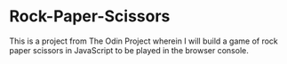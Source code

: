 # Rock-Paper-Scissors
This is a project from The Odin Project wherein I will build a game of rock paper scissors in JavaScript to be played in the browser console.
